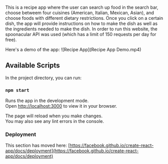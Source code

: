 This is a recipe app where the user can search up food in the search bar, choose betweem four cuisines (American, Italian, Mexican, Asian), and choose foods with different dietary restrictions. Once you click on a certain dish, the app will provide instructions on how to make the dish as well as the ingredients needed to make the dish. In order to run this website, the spoonacular API was used (which has a limit of 150 requests per day for free).

Here's a demo of the app: 
![Recipe App](Recipe App Demo.mp4)

## Available Scripts

In the project directory, you can run:

### `npm start`

Runs the app in the development mode.\
Open [http://localhost:3000](http://localhost:3000) to view it in your browser.

The page will reload when you make changes.\
You may also see any lint errors in the console.

### Deployment

This section has moved here: [https://facebook.github.io/create-react-app/docs/deployment](https://facebook.github.io/create-react-app/docs/deployment)


